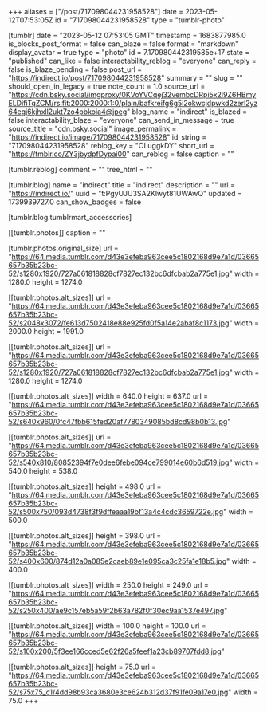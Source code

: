 +++
aliases = ["/post/717098044231958528"]
date = 2023-05-12T07:53:05Z
id = "717098044231958528"
type = "tumblr-photo"

[tumblr]
date = "2023-05-12 07:53:05 GMT"
timestamp = 1683877985.0
is_blocks_post_format = false
can_blaze = false
format = "markdown"
display_avatar = true
type = "photo"
id = 7.170980442319585e+17
state = "published"
can_like = false
interactability_reblog = "everyone"
can_reply = false
is_blaze_pending = false
post_url = "https://indirect.io/post/717098044231958528"
summary = ""
slug = ""
should_open_in_legacy = true
note_count = 1.0
source_url = "https://cdn.bsky.social/imgproxy/0KVoYVCqej32vembcDRpi5x2l9Z6HBmyELDifiTqZCM/rs:fit:2000:2000:1:0/plain/bafkreifg6g5i2okwcjdpwkd2zerl2yz64egj6kjhxll2ukt7zo4pbkoia4@jpeg"
blog_name = "indirect"
is_blazed = false
interactability_blaze = "everyone"
can_send_in_message = true
source_title = "cdn.bsky.social"
image_permalink = "https://indirect.io/image/717098044231958528"
id_string = "717098044231958528"
reblog_key = "OLuggkDY"
short_url = "https://tmblr.co/ZY3jbydpfDypai00"
can_reblog = false
caption = ""

[tumblr.reblog]
comment = ""
tree_html = ""

[tumblr.blog]
name = "indirect"
title = "indirect"
description = ""
url = "https://indirect.io/"
uuid = "t:PgyUJU3SA2Klwyt81UWAwQ"
updated = 1739939727.0
can_show_badges = false

[tumblr.blog.tumblrmart_accessories]

[[tumblr.photos]]
caption = ""

[tumblr.photos.original_size]
url = "https://64.media.tumblr.com/d43e3efeba963cee5c1802168d9e7a1d/03665657b35b23bc-52/s1280x1920/727a061818828cf7827ec132bc6dfcbab2a775e1.jpg"
width = 1280.0
height = 1274.0

[[tumblr.photos.alt_sizes]]
url = "https://64.media.tumblr.com/d43e3efeba963cee5c1802168d9e7a1d/03665657b35b23bc-52/s2048x3072/fe613d7502418e88e925fd0f5a14e2abaf8c1173.jpg"
width = 2000.0
height = 1991.0

[[tumblr.photos.alt_sizes]]
url = "https://64.media.tumblr.com/d43e3efeba963cee5c1802168d9e7a1d/03665657b35b23bc-52/s1280x1920/727a061818828cf7827ec132bc6dfcbab2a775e1.jpg"
width = 1280.0
height = 1274.0

[[tumblr.photos.alt_sizes]]
width = 640.0
height = 637.0
url = "https://64.media.tumblr.com/d43e3efeba963cee5c1802168d9e7a1d/03665657b35b23bc-52/s640x960/0fc47fbb615fed20af7780349085bd8cd98b0b13.jpg"

[[tumblr.photos.alt_sizes]]
url = "https://64.media.tumblr.com/d43e3efeba963cee5c1802168d9e7a1d/03665657b35b23bc-52/s540x810/80852394f7e0dee6febe094ce799014e60b6d519.jpg"
width = 540.0
height = 538.0

[[tumblr.photos.alt_sizes]]
height = 498.0
url = "https://64.media.tumblr.com/d43e3efeba963cee5c1802168d9e7a1d/03665657b35b23bc-52/s500x750/093d4738f3f9dffeaaa19bf13a4c4cdc3659722e.jpg"
width = 500.0

[[tumblr.photos.alt_sizes]]
height = 398.0
url = "https://64.media.tumblr.com/d43e3efeba963cee5c1802168d9e7a1d/03665657b35b23bc-52/s400x600/874d12a0a085e2caeb89e1e095ca3c25fa1e18b5.jpg"
width = 400.0

[[tumblr.photos.alt_sizes]]
width = 250.0
height = 249.0
url = "https://64.media.tumblr.com/d43e3efeba963cee5c1802168d9e7a1d/03665657b35b23bc-52/s250x400/ae9c157eb5a59f2b63a782f0f30ec9aa1537e497.jpg"

[[tumblr.photos.alt_sizes]]
width = 100.0
height = 100.0
url = "https://64.media.tumblr.com/d43e3efeba963cee5c1802168d9e7a1d/03665657b35b23bc-52/s100x200/5f3ee166cced5e62f26a5feef1a23cb89707fdd8.jpg"

[[tumblr.photos.alt_sizes]]
height = 75.0
url = "https://64.media.tumblr.com/d43e3efeba963cee5c1802168d9e7a1d/03665657b35b23bc-52/s75x75_c1/4dd98b93ca3680e3ce624b312d37f91fe09a17e0.jpg"
width = 75.0
+++
